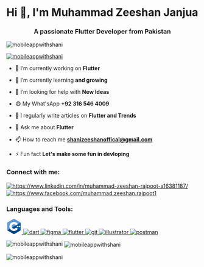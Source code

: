 <h1 align="center">Hi 👋, I'm Muhammad Zeeshan Janjua</h1>
<h3 align="center">A passionate Flutter Developer from Pakistan</h3>

<p align="left"> <img src="https://komarev.com/ghpvc/?username=mobileappwithshani&label=Profile%20views&color=0e75b6&style=flat" alt="mobileappwithshani" /> </p>

<p align="left"> <a href="https://github.com/ryo-ma/github-profile-trophy"><img src="https://github-profile-trophy.vercel.app/?username=mobileappwithshani" alt="mobileappwithshani" /></a> </p>

- 🔭 I’m currently working on **Flutter**

- 🌱 I’m currently learning **and growing**

- 🤝 I’m looking for help with **New Ideas**

- 😄 My What'sApp **+92 316 546 4009**

- 📝 I regularly write articles on **Flutter and Trends**

- 💬 Ask me about **Flutter**

- 📫 How to reach me **shanizeeshanoffical@gmail.com**

- ⚡ Fun fact **Let's make some fun in devloping**

<h3 align="left">Connect with me:</h3>
<p align="left">
<a href="https://linkedin.com/in/https://www.linkedin.com/in/muhammad-zeeshan-rajpoot-a16381187/" target="blank"><img align="center" src="https://raw.githubusercontent.com/rahuldkjain/github-profile-readme-generator/master/src/images/icons/Social/linked-in-alt.svg" alt="https://www.linkedin.com/in/muhammad-zeeshan-rajpoot-a16381187/" height="30" width="40" /></a>
<a href="https://fb.com/https://www.facebook.com/muhammad.zeeshan.rajpoot1" target="blank"><img align="center" src="https://raw.githubusercontent.com/rahuldkjain/github-profile-readme-generator/master/src/images/icons/Social/facebook.svg" alt="https://www.facebook.com/muhammad.zeeshan.rajpoot1" height="30" width="40" /></a>
</p>

<h3 align="left">Languages and Tools:</h3>
<p align="left"> <a href="https://www.w3schools.com/cpp/" target="_blank" rel="noreferrer"> <img src="https://raw.githubusercontent.com/devicons/devicon/master/icons/cplusplus/cplusplus-original.svg" alt="cplusplus" width="40" height="40"/> </a> <a href="https://dart.dev" target="_blank" rel="noreferrer"> <img src="https://www.vectorlogo.zone/logos/dartlang/dartlang-icon.svg" alt="dart" width="40" height="40"/> </a> <a href="https://www.figma.com/" target="_blank" rel="noreferrer"> <img src="https://www.vectorlogo.zone/logos/figma/figma-icon.svg" alt="figma" width="40" height="40"/> </a> <a href="https://flutter.dev" target="_blank" rel="noreferrer"> <img src="https://www.vectorlogo.zone/logos/flutterio/flutterio-icon.svg" alt="flutter" width="40" height="40"/> </a> <a href="https://git-scm.com/" target="_blank" rel="noreferrer"> <img src="https://www.vectorlogo.zone/logos/git-scm/git-scm-icon.svg" alt="git" width="40" height="40"/> </a> <a href="https://www.adobe.com/in/products/illustrator.html" target="_blank" rel="noreferrer"> <img src="https://www.vectorlogo.zone/logos/adobe_illustrator/adobe_illustrator-icon.svg" alt="illustrator" width="40" height="40"/> </a> <a href="https://postman.com" target="_blank" rel="noreferrer"> <img src="https://www.vectorlogo.zone/logos/getpostman/getpostman-icon.svg" alt="postman" width="40" height="40"/> </a> </p>

<p><img align="left" src="https://github-readme-stats.vercel.app/api/top-langs?username=mobileappwithshani&show_icons=true&locale=en&layout=compact" alt="mobileappwithshani" /></p>

<p>&nbsp;<img align="center" src="https://github-readme-stats.vercel.app/api?username=mobileappwithshani&show_icons=true&locale=en" alt="mobileappwithshani" /></p>

<p><img align="center" src="https://github-readme-streak-stats.herokuapp.com/?user=mobileappwithshani&" alt="mobileappwithshani" /></p>
